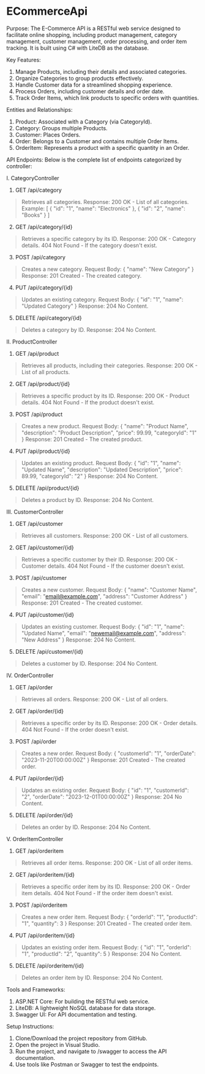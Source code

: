 # ECommerceApi
Purpose: The E-Commerce API is a RESTful web service designed to facilitate online shopping, including product management, category management, customer management, order processing, and order item tracking. It is built using C# with LiteDB as the database.


Key Features:
1. Manage Products, including their details and associated categories.
2. Organize Categories to group products effectively.
3. Handle Customer data for a streamlined shopping experience.
4. Process Orders, including customer details and order date.
5. Track Order Items, which link products to specific orders with quantities.


Entities and Relationships:
1. Product:
Associated with a Category (via CategoryId).
2. Category:
Groups multiple Products.
3. Customer:
Places Orders.
4. Order:
Belongs to a Customer and contains multiple Order Items.
5. OrderItem:
Represents a product with a specific quantity in an Order.


API Endpoints:
Below is the complete list of endpoints categorized by controller:

I. CategoryController

1. GET /api/category
> Retrieves all categories.
> Response:
200 OK - List of all categories.
Example:
[
  { "id": "1", "name": "Electronics" },
  { "id": "2", "name": "Books" }
]

2. GET /api/category/{id}
> Retrieves a specific category by its ID.
> Response:
200 OK - Category details.
404 Not Found - If the category doesn't exist.

3. POST /api/category
> Creates a new category.
> Request Body:
{ "name": "New Category" }
> Response:
201 Created - The created category.

4. PUT /api/category/{id}
> Updates an existing category.
> Request Body:
{ "id": "1", "name": "Updated Category" }
> Response:
204 No Content.

5. DELETE /api/category/{id}
> Deletes a category by ID.
> Response:
204 No Content.


II. ProductController

1. GET /api/product
> Retrieves all products, including their categories.
> Response:
200 OK - List of all products.

2. GET /api/product/{id}
> Retrieves a specific product by its ID.
> Response:
200 OK - Product details.
404 Not Found - If the product doesn't exist.

3. POST /api/product
> Creates a new product.
> Request Body:
{
  "name": "Product Name",
  "description": "Product Description",
  "price": 99.99,
  "categoryId": "1"
}
> Response:
201 Created - The created product.

4. PUT /api/product/{id}
> Updates an existing product.
> Request Body:
{
  "id": "1",
  "name": "Updated Name",
  "description": "Updated Description",
  "price": 89.99,
  "categoryId": "2"
}
> Response:
204 No Content.

5. DELETE /api/product/{id}
> Deletes a product by ID.
> Response:
204 No Content.


III. CustomerController

1. GET /api/customer
> Retrieves all customers.
> Response:
200 OK - List of all customers.

2. GET /api/customer/{id}
> Retrieves a specific customer by their ID.
> Response:
200 OK - Customer details.
404 Not Found - If the customer doesn't exist.

3. POST /api/customer
> Creates a new customer.
> Request Body:
{
  "name": "Customer Name",
  "email": "email@example.com",
  "address": "Customer Address"
}
> Response:
201 Created - The created customer.

4. PUT /api/customer/{id}
> Updates an existing customer.
> Request Body:
{
  "id": "1",
  "name": "Updated Name",
  "email": "newemail@example.com",
  "address": "New Address"
}
> Response:
204 No Content.

5. DELETE /api/customer/{id}
> Deletes a customer by ID.
> Response:
204 No Content.


IV. OrderController

1. GET /api/order
> Retrieves all orders.
> Response:
200 OK - List of all orders.

2. GET /api/order/{id}
> Retrieves a specific order by its ID.
> Response:
200 OK - Order details.
404 Not Found - If the order doesn't exist.

3. POST /api/order
> Creates a new order.
> Request Body:
{
  "customerId": "1",
  "orderDate": "2023-11-20T00:00:00Z"
}
> Response:
201 Created - The created order.

4. PUT /api/order/{id}
> Updates an existing order.
> Request Body:
{
  "id": "1",
  "customerId": "2",
  "orderDate": "2023-12-01T00:00:00Z"
}
> Response:
204 No Content.

5. DELETE /api/order/{id}
> Deletes an order by ID.
> Response:
204 No Content.


V. OrderItemController

1. GET /api/orderitem
> Retrieves all order items.
> Response:
200 OK - List of all order items.

2. GET /api/orderitem/{id}
> Retrieves a specific order item by its ID.
> Response:
200 OK - Order item details.
404 Not Found - If the order item doesn't exist.

3. POST /api/orderitem
> Creates a new order item.
> Request Body:
{
  "orderId": "1",
  "productId": "1",
  "quantity": 3
}
> Response:
201 Created - The created order item.

4. PUT /api/orderitem/{id}
> Updates an existing order item.
> Request Body:
{
  "id": "1",
  "orderId": "1",
  "productId": "2",
  "quantity": 5
}
> Response:
204 No Content.

5. DELETE /api/orderitem/{id}
> Deletes an order item by ID.
> Response:
204 No Content.


Tools and Frameworks:
1. ASP.NET Core: For building the RESTful web service.
2. LiteDB: A lightweight NoSQL database for data storage.
3. Swagger UI: For API documentation and testing.


Setup Instructions:
1. Clone/Download the project repository from GitHub.
2. Open the project in Visual Studio.
3. Run the project, and navigate to /swagger to access the API documentation.
4. Use tools like Postman or Swagger to test the endpoints.

